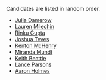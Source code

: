 

Candidates are listed in random order.

<span class=myCnameSet>
  
- <span class=cname> [Julia Damerow](#julia-damerow) </span>
- <span class=cname>[Lauren Milechin](#lauren-milechin) </span>
- <span class=cname>[Rinku Gupta](#rinku-gupta) </span>
- <span class=cname>[Joshua Teves](#joshua-teves) </span>
- <span class=cname>[Kenton McHenry](#kenton-mchenry) </span>
- <span class=cname>[Miranda Mundt](#miranda-mundt) </span>
- <span class=cname>[Keith Beattie](#keith-beattie) </span>
- <span class=cname>[Lance Parsons](#lance-parsons) </span>
- <span class=cname>[Aaron Holmes](#aaron-holmes) </span>
  
</span>



